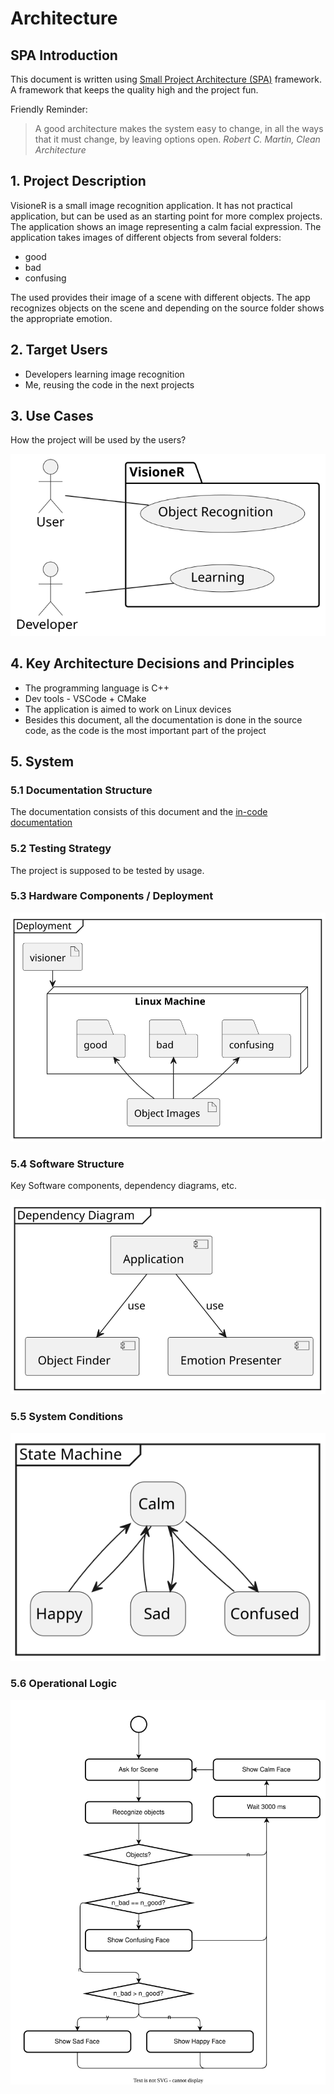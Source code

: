 # Architecture

## SPA Introduction

This document is written using [Small Project Architecture (SPA)](https://github.com/an-dr/spa) framework. A framework that keeps the quality high and the project fun.

Friendly Reminder:

> A good architecture makes the system easy to change, in all the ways that it must change, by leaving options open.
> *Robert C. Martin, Clean Architecture*

## 1. Project Description

VisioneR is a small image recognition application. It has not practical application, but can be used as an starting point for more complex projects. The application shows an image representing a calm facial expression. The application takes images of different objects from several folders:

- good
- bad
- confusing
  
The used provides their image of a scene with different objects. The app recognizes objects on the scene and depending on the source folder shows the appropriate emotion.

## 2. Target Users

- Developers learning image recognition
- Me, reusing the code in the next projects

## 3. Use Cases

How the project will be used by the users?

![use](architecture/architecture_usecase.svg)

## 4. Key Architecture Decisions and Principles

- The programming language is C++
- Dev tools - VSCode + CMake
- The application is aimed to work on Linux devices
- Besides this document, all the documentation is done in the source code, as the code is the most important part of the project

## 5. System

### 5.1 Documentation Structure

The documentation consists of this document and the [in-code documentation](src)

### 5.2 Testing Strategy

The project is supposed to be tested by usage.

### 5.3 Hardware Components / Deployment

![deploy](architecture/architecture_deploy.svg)

### 5.4 Software Structure

Key Software components, dependency diagrams, etc.

![deps](architecture/architecture_deps.svg)

### 5.5 System Conditions

![states](architecture/architecture_states.svg)

### 5.6 Operational Logic

![flow](architecture/flow.drawio.svg)
